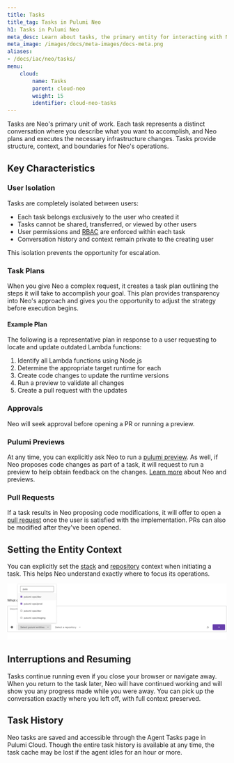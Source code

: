 ```yaml
---
title: Tasks
title_tag: Tasks in Pulumi Neo
h1: Tasks in Pulumi Neo
meta_desc: Learn about tasks, the primary entity for interacting with Neo to perform infrastructure operations.
meta_image: /images/docs/meta-images/docs-meta.png
aliases:
- /docs/iac/neo/tasks/
menu:
    cloud:
        name: Tasks
        parent: cloud-neo
        weight: 15
        identifier: cloud-neo-tasks
---
```


Tasks are Neo's primary unit of work. Each task represents a distinct conversation where you describe what you want to accomplish, and Neo plans and executes the necessary infrastructure changes. Tasks provide structure, context, and boundaries for Neo's operations.

## Key Characteristics

### User Isolation

Tasks are completely isolated between users:

- Each task belongs exclusively to the user who created it
- Tasks cannot be shared, transferred, or viewed by other users
- User permissions and [RBAC](/docs/pulumi-cloud/access-management/rbac/) are enforced within each task
- Conversation history and context remain private to the creating user

This isolation prevents the opportunity for escalation.

### Task Plans

When you give Neo a complex request, it creates a task plan outlining the steps it will take to accomplish your goal. This plan provides transparency into Neo's approach and gives you the opportunity to adjust the strategy before execution begins.

#### Example Plan

The following is a representative plan in response to a user requesting to locate and update outdated Lambda functions:

1. Identify all Lambda functions using Node.js
2. Determine the appropriate target runtime for each
3. Create code changes to update the runtime versions
4. Run a preview to validate all changes
5. Create a pull request with the updates

### Approvals

Neo will seek approval before opening a PR or running a preview.

### Pulumi Previews

At any time, you can explicitly ask Neo to run a [pulumi preview](/docs/iac/cli/commands/pulumi_preview/). As well, if Neo proposes code changes as part of a task, it will request to run a preview to help obtain feedback on the changes. [Learn more](/docs/pulumi-cloud/neo/running-previews/) about Neo and previews.

### Pull Requests

If a task results in Neo proposing code modifications, it will offer to open a [pull request](/docs/pulumi-cloud/neo/pull-requests/) once the user is satisfied with the implementation. PRs can also be modified after they've been opened.

## Setting the Entity Context

You can explicitly set the [stack](/docs/iac/concepts/stacks/) and [repository](/docs/iac/concepts/projects/) context when initiating a task. This helps Neo understand exactly where to focus its operations.

![Neo asking to run a preview](entity-context.png)

## Interruptions and Resuming

Tasks continue running even if you close your browser or navigate away. When you return to the task later, Neo will have continued working and will show you any progress made while you were away. You can pick up the conversation exactly where you left off, with full context preserved.

## Task History

Neo tasks are saved and accessible through the Agent Tasks page in Pulumi Cloud. Though the entire task history is available at any time, the task cache may be lost if the agent idles for an hour or more.
